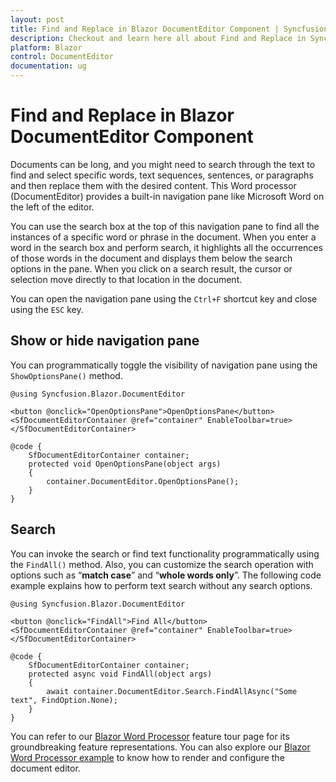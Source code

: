 ```yaml
---
layout: post
title: Find and Replace in Blazor DocumentEditor Component | Syncfusion
description: Checkout and learn here all about Find and Replace in Syncfusion Blazor DocumentEditor component and more.
platform: Blazor
control: DocumentEditor
documentation: ug
---
```


# Find and Replace in Blazor DocumentEditor Component

Documents can be long, and you might need to search through the text to find and select specific words, text sequences, sentences, or paragraphs and then replace them with the desired content. This Word processor (DocumentEditor) provides a built-in navigation pane like Microsoft Word on the left of the editor.

You can use the search box at the top of this navigation pane to find all the instances of a specific word or phrase in the document. When you enter a word in the search box and perform search, it highlights all the occurrences of those words in the document and displays them below the search options in the pane. When you click on a search result, the cursor or selection move directly to that location in the document.

You can open the navigation pane using the `Ctrl+F` shortcut key and close using the `ESC` key.

## Show or hide navigation pane

You can programmatically toggle the visibility of navigation pane using the `ShowOptionsPane()` method.

```cshtml
@using Syncfusion.Blazor.DocumentEditor

<button @onclick="OpenOptionsPane">OpenOptionsPane</button>
<SfDocumentEditorContainer @ref="container" EnableToolbar=true></SfDocumentEditorContainer>

@code {
    SfDocumentEditorContainer container;
    protected void OpenOptionsPane(object args)
    {
        container.DocumentEditor.OpenOptionsPane();
    }
}
```

## Search

You can invoke the search or find text functionality programmatically using the `FindAll()` method. Also, you can customize the search operation with options such as “**match case**” and “**whole words only**”. The following code example explains how to perform text search without any search options.

```cshtml
@using Syncfusion.Blazor.DocumentEditor

<button @onclick="FindAll">Find All</button>
<SfDocumentEditorContainer @ref="container" EnableToolbar=true></SfDocumentEditorContainer>

@code {
    SfDocumentEditorContainer container;
    protected async void FindAll(object args)
    {
        await container.DocumentEditor.Search.FindAllAsync("Some text", FindOption.None);
    }
}
```

You can refer to our [Blazor Word Processor](https://www.syncfusion.com/blazor-components/blazor-word-processor) feature tour page for its groundbreaking feature representations. You can also explore our [Blazor Word Processor example](https://blazor.syncfusion.com/demos/document-editor/default-functionalities) to know how to render and configure the document editor.
